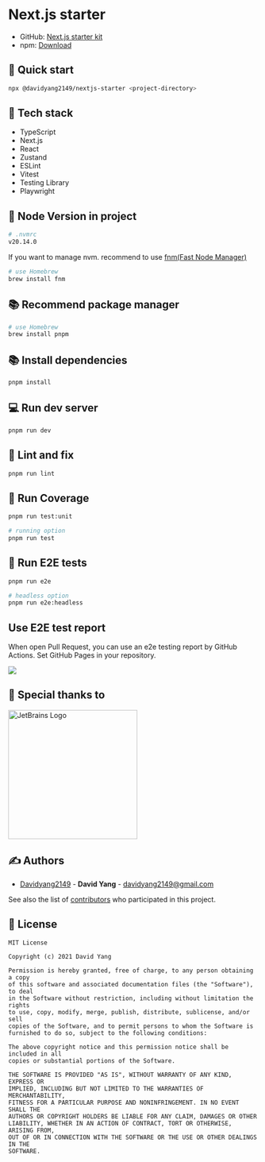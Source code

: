 # Next.js starter
- GitHub: [Next.js starter kit](https://github.com/DavidYang2149/nextjs-starter)
- npm: [Download](https://www.npmjs.com/package/@davidyang2149/nextjs-starter)

## 🚀 Quick start

```sh
npx @davidyang2149/nextjs-starter <project-directory>
```

## 💎 Tech stack 
- TypeScript
- Next.js
- React
- Zustand
- ESLint
- Vitest
- Testing Library
- Playwright

## 🔖 Node Version in project

```sh
# .nvmrc
v20.14.0
```
If you want to manage nvm. recommend to use [fnm(Fast Node Manager)](https://github.com/Schniz/fnm)

```sh
# use Homebrew
brew install fnm
```

## 📚 Recommend package manager

```sh
# use Homebrew
brew install pnpm
```

## 📚 Install dependencies

```sh
pnpm install
```

## 💻 Run dev server

```sh
pnpm run dev
```

## 🧪 Lint and fix

```sh
pnpm run lint
```

## 🧪 Run Coverage

```sh
pnpm run test:unit

# running option
pnpm run test
```

## 🧪 Run E2E tests

```sh
pnpm run e2e

# headless option
pnpm run e2e:headless
```

## Use E2E test report

When open Pull Request, you can use an e2e testing report by GitHub Actions.
Set GitHub Pages in your repository.

![](https://user-images.githubusercontent.com/40143056/188051599-4e926b7c-2c7f-435b-8c39-4d371b64fa22.png)

## 🤝 Special thanks to

<a href="https://jb.gg/OpenSourceSupport"><img src="https://resources.jetbrains.com/storage/products/company/brand/logos/jb_beam.svg" alt="JetBrains Logo" width="260"></a>

## ✍️ Authors
  - [Davidyang2149](https://github.com/DavidYang2149) - **David Yang** - <davidyang2149@gmail.com>

See also the list of [contributors](https://github.com/DavidYang2149/nextjs-starter/graphs/contributors)
who participated in this project.

## 📝 License

```
MIT License

Copyright (c) 2021 David Yang

Permission is hereby granted, free of charge, to any person obtaining a copy
of this software and associated documentation files (the "Software"), to deal
in the Software without restriction, including without limitation the rights
to use, copy, modify, merge, publish, distribute, sublicense, and/or sell
copies of the Software, and to permit persons to whom the Software is
furnished to do so, subject to the following conditions:

The above copyright notice and this permission notice shall be included in all
copies or substantial portions of the Software.

THE SOFTWARE IS PROVIDED "AS IS", WITHOUT WARRANTY OF ANY KIND, EXPRESS OR
IMPLIED, INCLUDING BUT NOT LIMITED TO THE WARRANTIES OF MERCHANTABILITY,
FITNESS FOR A PARTICULAR PURPOSE AND NONINFRINGEMENT. IN NO EVENT SHALL THE
AUTHORS OR COPYRIGHT HOLDERS BE LIABLE FOR ANY CLAIM, DAMAGES OR OTHER
LIABILITY, WHETHER IN AN ACTION OF CONTRACT, TORT OR OTHERWISE, ARISING FROM,
OUT OF OR IN CONNECTION WITH THE SOFTWARE OR THE USE OR OTHER DEALINGS IN THE
SOFTWARE.

```
